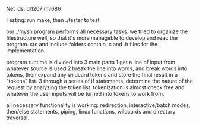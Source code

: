 Net ids:
dl1207
mv686


Testing:
run make, then ./tester to test

our ./mysh program performs all necessary tasks.
we tried to organize the filestructure well, so that it's more manageble to develop and read the program.
src and include folders contain .c and .h files for the implementation.

program runtime is divided into 3 main parts
1 get a line of input from whatever source is used
2 break the line into words, and break words into tokens, then expand any wildcard tokens 
and store the final result in a "tokens" list.
3 through a series of if statements, determine the nature of the request by analyzing the token list.
tokenization is almost check free and whatever the user inputs will be turned into tokens to work from.

all necessary functionality is working: redirection, interactive/batch modes, then/else statements, piping, linux functions, wildcards and directory traversal.